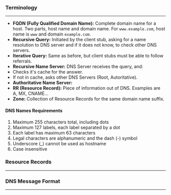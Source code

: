

### Terminology
---

- **FQDN (Fully Qualified Domain Name):** Complete domain name for a host. Two parts, host name and domain name. For `www.example.com`, host name is `www` and domain `example.com`.
- **Recursive Query:** Initiated by the client stub, asking for a name resolution to DNS server and if it does not know, to check other DNS servers.
- **Iterative Query:** Same as before, but client stubs must be able to follow referrals.
- **Recursive Name Server:** DNS Server receives the query, and:
 - Checks it's cache for the answer.
 - If not in cache, asks other DNS Servers (Root, Autoritative).
- **Authoritative Name Server:** 
- **RR (Resource Record):** Piece of information out of DNS. Examples are A, MX, CNAME...
- **Zone:** Collection of Resource Records for the same domain name suffix.

#### DNS Names Requirements
1. Maximum 255 characters total, including dots
2. Maximum 127 labels, each label separated by a dot
3. Each label has maximum 63 characters
4. Legal characters are alphanumeric and the dash (-) symbol
5. Underscore (_) cannot be used as hostname
6. Case insensitive

### Resource Records
---

### DNS Message Format
---


